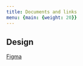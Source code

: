 ```yaml
---
title: Documents and links
menu: {main: {weight: 20}}
---
```


## Design
[Figma](https://www.figma.com/design/Xiob1003ClN7HPB024U1U7/AlexBrot?node-id=0-1&node-type=canvas&t=TvEVL7Sh8MEhNKKT-0)

